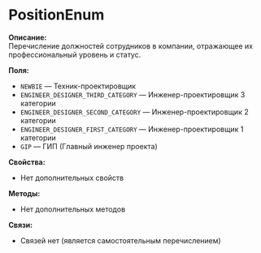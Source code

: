 # PositionEnum

**Описание:**  
Перечисление должностей сотрудников в компании, отражающее их профессиональный уровень и статус.

**Поля:**
- `NEWBIE` — Техник-проектировщик
- `ENGINEER_DESIGNER_THIRD_CATEGORY` — Инженер-проектировщик 3 категории
- `ENGINEER_DESIGNER_SECOND_CATEGORY` — Инженер-проектировщик 2 категории
- `ENGINEER_DESIGNER_FIRST_CATEGORY` — Инженер-проектировщик 1 категории
- `GIP` — ГИП (Главный инженер проекта)

**Свойства:**
- Нет дополнительных свойств

**Методы:**
- Нет дополнительных методов

**Связи:**
- Связей нет (является самостоятельным перечислением)